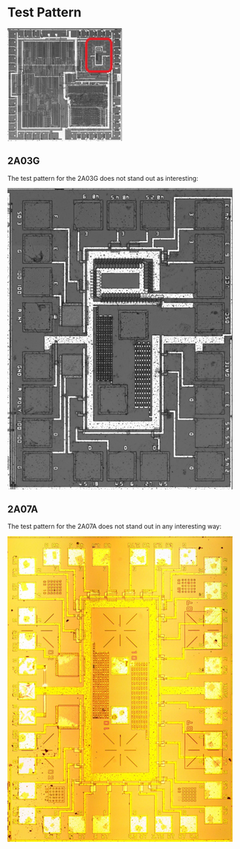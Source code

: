 # Test Pattern

![apu_locator_test](/BreakingNESWiki/imgstore/apu/apu_locator_test.jpg)

## 2A03G

The test pattern for the 2A03G does not stand out as interesting:

![testarea_2A03G](/BreakingNESWiki/imgstore/apu/testarea_2A03G.jpg)

## 2A07A

The test pattern for the 2A07A does not stand out in any interesting way:

![testarea_2A07A](/BreakingNESWiki/imgstore/apu/testarea_2A07A.jpg)
